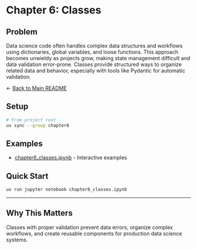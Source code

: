 # Chapter 6: Classes

## Problem

Data science code often handles complex data structures and workflows using dictionaries, global variables, and loose functions. This approach becomes unwieldy as projects grow, making state management difficult and data validation error-prone. Classes provide structured ways to organize related data and behavior, especially with tools like Pydantic for automatic validation.

← [Back to Main README](../README.md)

## Setup

```bash
# From project root
uv sync --group chapter6
```

## Examples

- [chapter6_classes.ipynb](chapter6_classes.ipynb) - Interactive examples

## Quick Start

```bash
uv run jupyter notebook chapter6_classes.ipynb
```

---

## Why This Matters

Classes with proper validation prevent data errors, organize complex workflows, and create reusable components for production data science systems.